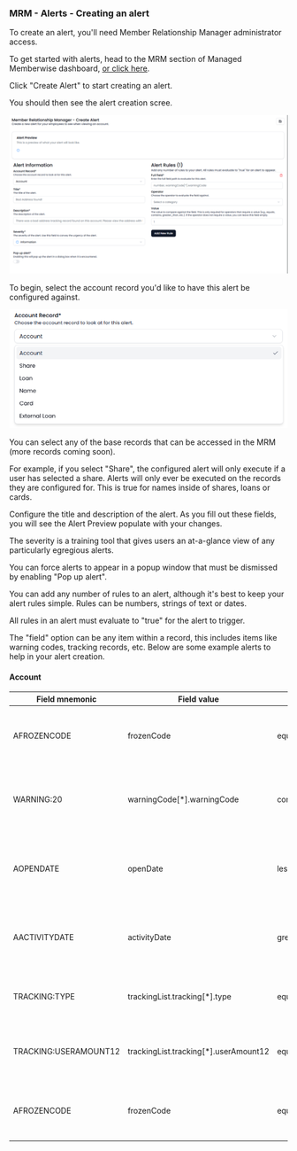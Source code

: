 ### MRM - Alerts - Creating an alert

To create an alert, you'll need Member Relationship Manager administrator access.

To get started with alerts, head to the MRM section of Managed Memberwise dashboard, [or click here](https://memberwise.io/dashboard/mrm/alerts).

Click "Create Alert" to start creating an alert.

You should then see the alert creation scree.

![alt text](../../assets/image5.png)

To begin, select the account record you'd like to have this alert be configured against.

![alt text](../../assets/image6.png)

You can select any of the base records that can be accessed in the MRM (more records coming soon).

For example, if you select "Share", the configured alert will only execute if a user has selected a share. Alerts will only ever be executed on the records they are configured for. This is true for names inside of shares, loans or cards.

Configure the title and description of the alert. As you fill out these fields, you will see the Alert Preview populate with your changes.

The severity is a training tool that gives users an at-a-glance view of any particularly egregious alerts.

You can force alerts to appear in a popup window that must be dismissed by enabling "Pop up alert".

You can add any number of rules to an alert, although it's best to keep your alert rules simple. Rules can be numbers, strings of text or dates.

All rules in an alert must evaluate to "true" for the alert to trigger.

The "field" option can be any item within a record, this includes items like warning codes, tracking records, etc. Below are some example alerts to help in your alert creation.

#### Account

| Field mnemonic        | Field value                           | Operator                 | Value      | Notes                                                                                    |
| --------------------- | ------------------------------------- | ------------------------ | ---------- | ---------------------------------------------------------------------------------------- |
| AFROZENCODE           | frozenCode                            | equals                   | 0          | If the account's frozen code value is "0", this will equate to true.                     |
| WARNING:20            | warningCode[*].warningCode            | contains                 | 5          | If the account record warnings list has a warning code of "5", this will equate to true. |
| AOPENDATE             | openDate                              | less_than_or_equal_to    | NOW(-180)  | If the account's open date is <= now - 180 days, this will equate to "true"              |
| AACTIVITYDATE         | activityDate                          | greater_than_or_equal_to | 2020-01-01 | If the account's activity date is on 01/01/2020, this will equate to true                |
| TRACKING:TYPE         | trackingList.tracking[*].type         | equals                   | 33         | If the account has a tracking type 33, this will equate to true.                         |
| TRACKING:USERAMOUNT12 | trackingList.tracking[*].userAmount12 | equals                   | 10000      | If the account account has a tracking userAmount12, this will equate to true.            |
| AFROZENCODE           | frozenCode                            | equals                   | 0          | If the account's frozen code value is "0", this will equate to true.                     |
